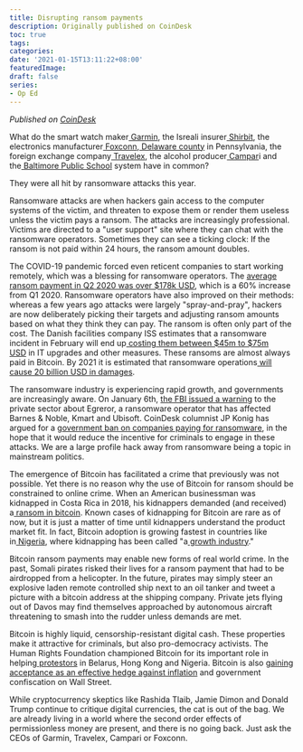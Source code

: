 ```yaml
---
title: Disrupting ransom payments
description: Originally published on CoinDesk
toc: true
tags:
categories:
date: '2021-01-15T13:11:22+08:00'
featuredImage:
draft: false
series:
- Op Ed
---
```


*Published on [CoinDesk](https://www.coindesk.com/bitcoin-is-aiding-the-ransomware-industry)*

What do the smart watch maker[ Garmin](https://www.cshub.com/attacks/articles/incident-of-the-week-garmin-pays-10-million-to-ransomware-hackers-who-rendered-systems-useless), the Isreali insurer[ Shirbit](https://www.timesofisrael.com/hackers-leak-information-after-insurance-company-refuses-to-pay-ransom/), the electronics manufacturer[ Foxconn](https://www.bleepingcomputer.com/news/security/foxconn-electronics-giant-hit-by-ransomware-34-million-ransom/),[ Delaware county](https://www.bleepingcomputer.com/news/security/pennsylvania-county-pays-500k-ransom-to-doppelpaymer-ransomware/) in Pennsylvania, the foreign exchange company[ Travelex](https://www.teiss.co.uk/travelex-ransom-revil-group/), the alcohol producer[ Campar](https://decrypt.co/47980/ragnar-locker-gang-uses-facebook-ads-in-15-million-bitcoin-ransom)i and the[ Baltimore Public School](https://www.bbc.co.uk/news/technology-55129564) system have in common?

They were all hit by ransomware attacks this year.

Ransomware attacks are when hackers gain access to the computer systems of the victim, and threaten to expose them or render them useless unless the victim pays a ransom. The attacks are increasingly professional. Victims are directed to a "user support" site where they can chat with the ransomware operators. Sometimes they can see a ticking clock: If the ransom is not paid within 24 hours, the ransom amount doubles.

The COVID-19 pandemic forced even reticent companies to start working remotely, which was a blessing for ransomware operators. The [average ransom payment in Q2 2020 was over $178k USD](https://www.coveware.com/blog/q2-2020-ransomware-marketplace-report#1), which is a 60% increase from Q1 2020. Ransomware operators have also improved on their methods: whereas a few years ago attacks were largely "spray-and-pray", hackers are now deliberately picking their targets and adjusting ransom amounts based on what they think they can pay. The ransom is often only part of the cost. The Danish facilities company ISS estimates that a ransomware incident in February will end up[ costing them between $45m to $75m USD](https://www.globenewswire.com/news-release/2020/03/20/2003856/0/en/Updates-relating-to-COVID-19-IT-Security-Incident-Outlook-and-Ordinary-Dividend.html) in IT upgrades and other measures. These ransoms are almost always paid in Bitcoin. By 2021 it is estimated that ransomware operations[ will cause 20 billion USD in damages](https://cybersecurityventures.com/global-ransomware-damage-costs-predicted-to-reach-20-billion-usd-by-2021/).

The ransomware industry is experiencing rapid growth, and governments are increasingly aware. On January 6th, [the FBI issued a warning](https://assets.documentcloud.org/documents/20444693/fbi-pin-egregor-ransomware-bc-01062021.pdf) to the private sector about Egreror, a ransomware operator that has affected Barnes & Noble, Kmart and Ubisoft. CoinDesk columnist JP Konig has argued for a [government ban on companies paying for ransomware](https://www.coindesk.com/ban-all-ransomware-payments-bitcoin), in the hope that it would reduce the incentive for criminals to engage in these attacks. We are a large profile hack away from ransomware being a topic in mainstream politics. 

The emergence of Bitcoin has facilitated a crime that previously was not possible. Yet there is no reason why the use of Bitcoin for ransom should be constrained to online crime. When an American businessman was kidnapped in Costa Rica in 2018, his kidnappers demanded (and received) a[ ransom in bitcoin](https://breakermag.com/a-kidnap-a-ransom-and-the-limits-of-bitcoin-as-a-criminal-currency/). Known cases of kidnapping for Bitcoin are rare as of now, but it is just a matter of time until kidnappers understand the product market fit. In fact, Bitcoin adoption is growing fastest in countries like in[ Nigeria](https://www.coindesk.com/nigeria-bitcoin-adoption), where kidnapping has been called "a[ growth industry](https://www.cfr.org/blog/kidnapping-nigeria-growth-industry)."

Bitcoin ransom payments may enable new forms of real world crime. In the past, Somali pirates risked their lives for a ransom payment that had to be airdropped from a helicopter. In the future, pirates may simply steer an explosive laden remote controlled ship next to an oil tanker and tweet a picture with a bitcoin address at the shipping company. Private jets flying out of Davos may find themselves approached by autonomous aircraft threatening to smash into the rudder unless demands are met.

Bitcoin is highly liquid, censorship-resistant digital cash. These properties make it attractive for criminals, but also pro-democracy activists. The Human Rights Foundation championed Bitcoin for its important role in helping[ protestors](https://www.coindesk.com/bitcoin-protesters-most-influential-2020) in Belarus, Hong Kong and Nigeria. Bitcoin is also [gaining acceptance as an effective hedge against inflation](https://www.bloomberg.com/news/articles/2020-12-11/bitcoin-btc-rich-investors-are-jumping-into-cryptocurrencies-as-stigma-fades) and government confiscation on Wall Street.

While cryptocurrency skeptics like Rashida Tlaib, Jamie Dimon and Donald Trump continue to critique digital currencies, the cat is out of the bag. We are already living in a world where the second order effects of permissionless money are present, and there is no going back. Just ask the CEOs of Garmin, Travelex, Campari or Foxconn.

